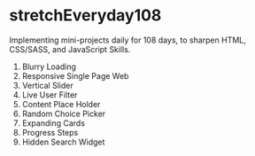 # stretchEveryday108

Implementing mini-projects daily for 108 days, to sharpen HTML, CSS/SASS, and JavaScript Skills.

1. Blurry Loading
2. Responsive Single Page Web
3. Vertical Slider
4. Live User Filter
5. Content Place Holder
6. Random Choice Picker
7. Expanding Cards
8. Progress Steps
9. Hidden Search Widget
